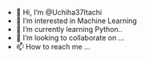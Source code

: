 - 👋 Hi, I’m @Uchiha37Itachi
- 👀 I’m interested in Machine Learning
- 🌱 I’m currently learning Python..
- 💞️ I’m looking to collaborate on ...
- 📫 How to reach me ...

<!---
Uchiha37Itachi/Uchiha37Itachi is a ✨ special ✨ repository because its `README.md` (this file) appears on your GitHub profile.
You can click the Preview link to take a look at your changes.
--->
